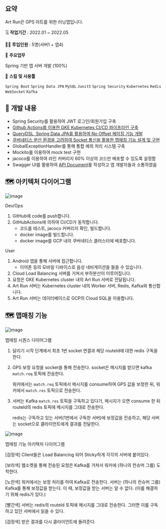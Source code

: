 ## 요약

Art Run은 GPS 아트를 위한 러닝앱입니다.

🗓️ **작업기간** : 2022.01 ~ 2022.05

👨‍💻 **투입인원** : 5명(서버1 + 앱4)

📒 **주요업무** 

Spring 기반 앱 서버 개발 (100%)

🌱 **스킬 및 사용툴**

`Spring Boot` `Spring Data JPA` `MySQL` `Junit5` `Spring Security` `Kubernetes` `Redis` `WebSocket` `Kafka` 



## 🏃 개발 내용

- Spring Security를 활용하여 JWT 로그인/회원가입 구축
- [Github Actions를 이용한 GKE Kubernetes CI/CD 파이프라인 구축](https://github.com/art-run/art-run-server/actions)
- [QueryDSL, Spring Data JPA를 활용하여 No Offset 페이징 기능 개발](https://blog.zwan.me/no-offset-)
- [쿠버네티스 분산 환경을 고려하여 Socket 통신을 활용한 맵매칭 기능 설계 및 구현](https://blog.zwan.me/art-run--12)
- GlobalExceptionHandler를 통해 통합 예외 처리 시스템 구축
- Mockito를 이용하여 mock test 구현
- jacoco를 이용하여 라인 커버리지 60% 이상의 코드만 배포할 수 있도록 설정함
- Swagger UI를 활용하여 [API Document](http://artrun.kro.kr/swagger-ui/index.html#/)를 작성하고 앱 개발자들과 소통하였음


## 🗺 아키텍처 다이어그램

![image](https://user-images.githubusercontent.com/20726714/167296278-4339a825-9928-4b8e-8ace-14949e11852d.png)

Dev/Ops

1. GitHub에 code를 push합니다.
2. GitHubActions에 의하여 CI/CD가 동작합니다.
    - 코드를 테스트, jacoco 커버리지 확인, 빌드합니다.
    - docker image를 빌드합니다.
    - docker image를 GCP 내의 쿠버네티스 클러스터에 배포합니다.

User

1. Android 앱을 통해 서버에 접근합니다. 
    - 이어폰 등의 모바일 디바이스로 음성 네비게이션을 들을 수 있습니다.
2. Cloud Load Balancing 서버를 거쳐서 부하분산이 이루어집니다.
3. 요청은 GKE Kubernetes cluster 내의 Art Run 서버로 전달됩니다.
4. Art Run 서버는 Kubernetes cluster 내의 Worker 서버, Redis, Kafka와 통신합니다.
5. Art Run 서버는 데이터베이스로 GCP의 Cloud SQL을 이용합니다.



## 🗺  맵매칭 기능

![image](https://user-images.githubusercontent.com/20726714/165111910-40f3decb-c32f-4339-9fac-ee9accc165ce.png)

맵매칭 시퀀스 다이어그램

1. 달리기 시작 단계에서 최초 1번 socket 연결과 해당 routeId에 대한 redis 구독을 한다.
2. GPS 보정 요청을 socket을 통해 전송한다. socket은 메시지를 받으면 kafka `match.req` 토픽에 전송한다.
    
    워커에서는 `match.req` 토픽에서 메시지를 consume하여 GPS 값을 보정한 뒤, 워커에서 `match.res` 토픽으로 전송한다.
    
3. 서버는 Kafka  `match.res` 토픽을 구독하고 있다가, 메시지가 오면 consume 한 뒤 routeId의 redis 토픽에 메시지를 그대로 전송한다.
    
    redis는 구독하고 있는 서버(1번에서 구독한 서버)에 보정값을 전송하고, 해당 서버는 socket으로 클라이언트에게 결과를 전달한다.
    

![image](https://user-images.githubusercontent.com/20726714/165111936-836b0b8a-7a4d-4758-94fd-d79032da304e.png)

맵매칭 기능 아키텍처 다이어그램

[검정색] Client들은 Load Balancing 되어 Sticky하게 각각의 서버에 붙어있다.

[보라색] 웹소켓을 통해 전송된 요청은 Kafka를 거쳐서 워커에 (하나의 컨슈머 그룹) 도착한다. 

[노란색] 워커에서는 보정 처리를 하여 Kafka로 전송한다. 서버는 (하나의 컨슈머 그룹) Kafka를 통해 보정값을 받는다. 이 때, 보정값을 받는 서버는 알 수 없다. (이를 해결하기 위해 redis가 있다.)

[빨간색] 서버는 redis의 routeId 토픽에 메시지를 그대로 전송한다. 그러면 이를 구독하고 있던 서버에서 읽을 수 있다.

[검정색] 받은 결과를 다시 클라이언트에 돌려준다.
